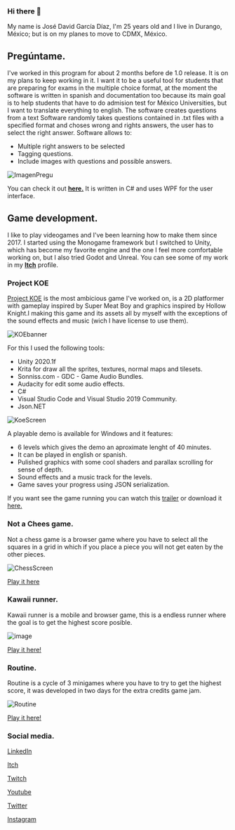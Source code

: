 ### Hi there 👋
My name is José David García Díaz, I'm 25 years old and I live in Durango, México; but is on my planes to move to CDMX, México.

## Pregúntame.

I've worked in this program for about 2 months before de 1.0 release. It is on my plans to keep working in it. I want it to be a useful tool for students that are preparing for exams in the multiple choice format, at the moment the software is written in spanish and documentation too because its main goal is to help students that have to do admision test for México Universities, but I want to translate everything to english.
The software creates questions from a text
Software randomly takes questions contained in .txt files with a specified format and choses wrong and rights answers, the user has to select the right answer. Software allows to:
* Multiple right answers to be selected
* Tagging questions.
* Include images with questions and possible answers.

![ImagenPregu](https://user-images.githubusercontent.com/50729585/128581315-a2ae482a-2eaf-4ab3-8220-5ba2e1528ce6.png)


You can check it out [**here.**](https://github.com/salMonLaferte/Preguntame)
It is written in C# and uses WPF for the user interface.

## Game development.

I like to play videogames and I've been learning how to make them since 2017. I started using the Monogame framework but I switched to Unity, which has become my favorite engine and the one I feel more comfortable working on, but I also tried Godot and Unreal. You can see some of my work in my [**Itch**](https://salmon64.itch.io/) profile.

### Project KOE

[Project KOE](https://salmon64.itch.io/project-koe) is the most ambicious game I've worked on, is a 2D platformer with gameplay inspired by Super Meat Boy and graphics inspired by Hollow Knight.I making this game and its assets all by myself with the exceptions of the sound effects and music (wich I have license to use  them). 

![KOEbanner](https://user-images.githubusercontent.com/50729585/125860287-718ba6a8-269a-419c-b671-b76de80726bd.png)

For this I used the following tools:
* Unity 2020.1f
* Krita for draw all the sprites, textures, normal maps and tilesets.
* Sonniss.com - GDC - Game Audio Bundles.
* Audacity for edit some audio effects.
* C#
* Visual Studio Code and Visual Studio 2019 Community.
* Json.NET

![KoeScreen](https://user-images.githubusercontent.com/50729585/125859812-84fbe450-aeac-40c5-9c77-2fd9ecac366d.png)

A playable demo is available for Windows and it features: 
* 6 levels which gives the demo an aproximate lenght of 40 minutes.
* It can be played in english or spanish.
* Pulished graphics with some cool shaders and parallax scrolling for sense of depth.
* Sound effects and a music track for the levels.
* Game saves your progress using JSON serialization.

If you want see the game running you can watch this [trailer](https://www.youtube.com/watch?v=Mz8lvnrH_Es) or download it [here.](https://salmon64.itch.io/project-koe)

### Not a Chees game.
Not a chess game is a browser game where you have to select all the squares in a grid in which if you place a piece you will not get eaten by the other pieces.

![ChessScreen](https://user-images.githubusercontent.com/50729585/125858998-6ccf850b-a0b7-4ceb-992b-e8dfbc7b6749.png)

[Play it here](https://salmon64.itch.io/notachessgame)

### Kawaii runner.
Kawaii runner is a mobile and browser game, this is a endless runner where the goal is to get the highest score posible.

![image](https://user-images.githubusercontent.com/50729585/126056156-ca4e2633-c081-40e9-bd2b-c7748b0d8ca3.png)

[Play it here!](https://salmon64.itch.io/kawaii-runner)

### Routine.
Routine is a cycle of 3 minigames where you have to try to get the highest score, it was developed in two days for the extra credits game jam.

![Routine](https://user-images.githubusercontent.com/50729585/126056695-c2e156cb-ba05-4e8f-9ec4-8886670796e5.png)

[Play it here!](https://salmon64.itch.io/routine)

### Social media.

[LinkedIn](https://www.linkedin.com/in/david-diaz-salmon/)

[Itch](https://salmon64.itch.io/)

[Twitch](https://www.twitch.tv/salmonlaferte) 

[Youtube](https://www.youtube.com/channel/UCl80g6NpLiHHOZc0HVox83w)

[Twitter](https://twitter.com/salMonLaferte)

[Instagram](https://www.instagram.com/lakituskip/)
<!--
**salMonLaferte/salMonLaferte** is a ✨ _special_ ✨ repository because its `README.md` (this file) appears on your GitHub profile.

Here are some ideas to get you started:

- 🔭 I’m currently working on ...
- 🌱 I’m currently learning ...
- 👯 I’m looking to collaborate on ...
- 🤔 I’m looking for help with ...
- 💬 Ask me about ...
- 📫 How to reach me: ...
- 😄 Pronouns: ...
- ⚡ Fun fact: ...
-->
